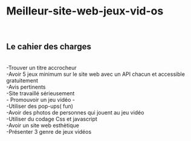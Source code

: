# Meilleur-site-web-jeux-vid-os
<br>

## Le cahier des charges 
<br>
-Trouver un titre accrocheur
<br>
-Avoir 5 jeux minimum sur le site web avec un API chacun et accessible gratuitement
<br>
-Avis pertinents 
<br>
-Site travaillé sérieusement
<br>
- Promouvoir un jeu vidéo
- <br>
-Utiliser des pop-ups( fun)
<br>
-Avoir des photos de personnes qui jouent au jeu vidéo
<br>
-Utiliser du codage Css et javascript
<br>
-Avoir un site web esthètique
<br>
-Présenter 3 genre de jeux vidéos
<br>

